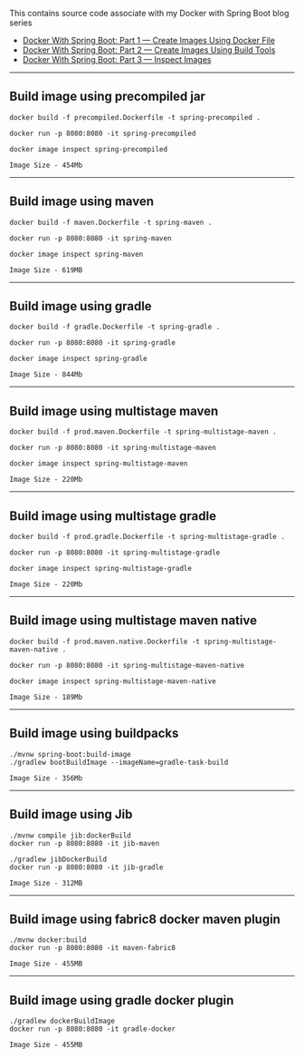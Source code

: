 This contains source code associate with my Docker with Spring Boot blog series
- [Docker With Spring Boot: Part 1 — Create Images Using Docker File](https://medium.com/javarevisited/docker-with-spring-boot-part-1-create-images-using-docker-file-2a65b2a357ee)
- [Docker With Spring Boot: Part 2 — Create Images Using Build Tools](https://medium.com/javarevisited/docker-with-spring-boot-part-2-create-images-using-build-tools-644c67a864dd)
- [Docker With Spring Boot: Part 3 — Inspect Images](https://medium.com/javarevisited/docker-with-spring-boot-part-3-inspect-images-219adb8e07f2)

______
## Build image using precompiled jar
```
docker build -f precompiled.Dockerfile -t spring-precompiled .

docker run -p 8080:8080 -it spring-precompiled

docker image inspect spring-precompiled
```
```
Image Size - 454Mb
```

______
## Build image using maven
```
docker build -f maven.Dockerfile -t spring-maven .

docker run -p 8080:8080 -it spring-maven

docker image inspect spring-maven
```
```
Image Size - 619MB
```

______
## Build image using gradle
```
docker build -f gradle.Dockerfile -t spring-gradle .

docker run -p 8080:8080 -it spring-gradle

docker image inspect spring-gradle
```
```
Image Size - 844Mb
```

______
## Build image using multistage maven
```
docker build -f prod.maven.Dockerfile -t spring-multistage-maven .

docker run -p 8080:8080 -it spring-multistage-maven

docker image inspect spring-multistage-maven
```
```
Image Size - 220Mb
```

______
## Build image using multistage gradle
```
docker build -f prod.gradle.Dockerfile -t spring-multistage-gradle .

docker run -p 8080:8080 -it spring-multistage-gradle

docker image inspect spring-multistage-gradle
```
```
Image Size - 220Mb
```

______
## Build image using multistage maven native
```
docker build -f prod.maven.native.Dockerfile -t spring-multistage-maven-native .

docker run -p 8080:8080 -it spring-multistage-maven-native

docker image inspect spring-multistage-maven-native
```
```
Image Size - 189Mb
```

-----
## Build image using buildpacks
```
./mvnw spring-boot:build-image
./gradlew bootBuildImage --imageName=gradle-task-build
```
```
Image Size - 356Mb
```

---
## Build image using Jib
```
./mvnw compile jib:dockerBuild
docker run -p 8080:8080 -it jib-maven

./gradlew jibDockerBuild
docker run -p 8080:8080 -it jib-gradle
```
```
Image Size - 312MB
```

---
## Build image using fabric8 docker maven plugin
```
./mvnw docker:build
docker run -p 8080:8080 -it maven-fabric8
```
```
Image Size - 455MB
```

---
## Build image using gradle docker plugin
```
./gradlew dockerBuildImage
docker run -p 8080:8080 -it gradle-docker
```
```
Image Size - 455MB
```

